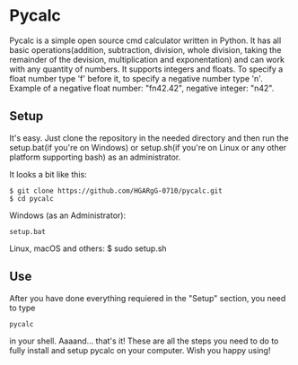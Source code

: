 # Pycalc

Pycalc is a simple open source cmd calculator written in Python. It has all basic operations(addition, subtraction, division, whole division, taking the remainder of the devision, multiplication and exponentation) and can work with any quantity of numbers. It supports integers and floats. To specify a float number type 'f' before it, to specify a negative number type 'n'.
Example of a negative float number: "fn42.42",
negative integer: "n42".

## Setup

It's easy. Just clone the repository in the needed directory and then run the setup.bat(if you're on Windows) or setup.sh(if you're on Linux or any other platform supporting bash) as an administrator.

It looks a bit like this:

    $ git clone https://github.com/HGARgG-0710/pycalc.git
    $ cd pycalc

Windows (as an Administrator):

    setup.bat

Linux, macOS and others:
$ sudo setup.sh

## Use

After you have done everything requiered in the "Setup" section, you need to type

    pycalc

in your shell. Aaaand... that's it! These are all the steps you need to do to fully install and setup pycalc on your computer. Wish you happy using!
